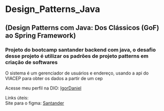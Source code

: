 # Design_Patterns_Java

## (Design Patterns com Java: Dos Clássicos (GoF) ao Spring Framework)


### Projeto do bootcamp santander backend com java, o desafio desse projeto é utilizar os padrões de projeto patterns em criação de softwares


<p> O sistema é um gerenciador de usuários e endereço, usando a api do VIACEP para obter os dados a partir de um cep</p> 
<p>Acesse meu perfil na DIO: <a href="https://web.dio.me/users/igordaniel1903?tab=achievements"> IgorDaniel</a></p>
<p> Links úteis:<br> 
  Site para o figma: <a href= "https://www.figma.com/design/0ZsjwjsYlYd3timxqMWlbj/SANTANDER---Projeto-Web%2FMobile?node-id=1421-432"> Santander</a>
</p>

